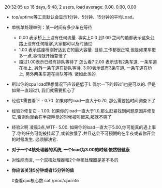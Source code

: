 20:32:05 up 16 days,  6:48,  2 users,  load average: 0.00, 0.00, 0.00

- top/uptime等工具默认会显示1分钟、5分钟、15分钟的平均Load。
- 单核单处理举例：某一时间有多少车在等待
    - 0.00 表示桥上上没有任何流量. 事实上0.0 到1.00 之间的值都表示这条公路上没有任何阻塞,大家都可以及时通过
    - 1.00 表示这座桥刚好达到它的最大容量. 目前,工作都很正常,但是如果车更多一点,事情就开始变慢了
    - 超过1.00表示已经有排队等待了 怎么看? 2.00 表示该有2条车道, 一条车道在桥上, 另外一条车道在排队等待. 3.00表示该有3条车道, 一条车道在桥上, 另外两条车道在排队等待. 诸如此类的
- 所以你的cpu load理想情况下应该是低于1. 偶尔一下的超过1也是可以的. 但是如果一直超过1, 我们就需要担心了
- 经验1:需要看下 - 0.70. 如果你的load一直大于0.70, 那么需要抽时间调查下了
- 经验2:修复它 - 1.00. 如果你的load一直大于1.0,那么赶紧找到问题原因并修复它,否则你就会在半夜睡觉的时候被叫起来,那就不爽了
- 经验3:啊 凌晨3点,WTF- 5.00. 如果你的load一直大于5.00,你可能真的遇上事了.你的任务可能被挂起了,或者放慢了.并且这会不可预期的在半夜或者你开会的时候发生. 必须解决它.

- **对于一个4核处理器的系统, 一个load为3.00的时候 依然很健康**
- 对性能而言, 一个双核处理器和2个单核处理器是差不多的
- **你应该关注5分钟或者15分钟的值**

    #查看cpu核心数
    cat /proc/cpuinfo
